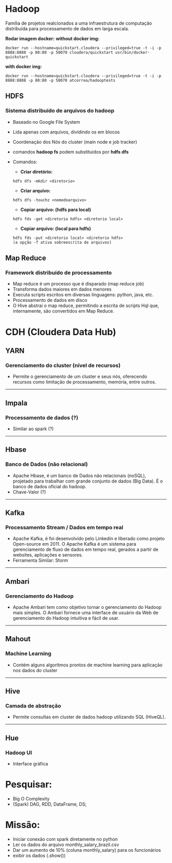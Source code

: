 # Hadoop

Família de projetos realcionados a uma infraestrutura de computação distribuída para processamento de dados em larga escala.

**Rodar imagem docker:**
**without docker img:**
```
docker run --hostname=quickstart.cloudera --privileged=true -t -i -p 8888:8888 -p 80:80 -p 50070 cloudera/quickstart usr/bin/docker-quickstart
```
**with docker img:**
```
docker run --hostname=quickstart.cloudera --privileged=true -t -i -p 8888:8888 -p 80:80 -p 50070 atcorrea/hadooptests
```

## HDFS
### Sistema distribuído de arquivos do hadoop
- Baseado no Google File System
- Lida apenas com arquivos, dividindo os em blocos
- Coordenação dos Nós do cluster (main node e job tracker)
- comandos __hadoop fs__ podem substituídos por __hdfs dfs__
  
- Comandos:
  - **Criar diretório:**
  ```
  hdfs dfs -mkdir <diretorio> 
  ``` 
  - **Criar arquivo:**
  ```
  hdfs dfs -touchz <nomedoarquivo> 
  ``` 
  - **Copiar arquivo: (hdfs para local)**
  ```
  hdfs fds -get <diretorio hdfs> <diretorio local>
  ```
  - **Copiar arquivo: (local para hdfs)**
  ```
  hdfs fds -put <diretorio local> <diretorio hdfs>
  (a opção -f ativa sobreescrita de arquivos)
  ```

## Map Reduce
### Framework distribuído de processamento
- Map reduce é um processo que é disparado (map reduce job)
- Transforma dados maiores em dados menores
- Executa scripts escritos em diversas linguagens: python, java, etc.
- Processamento de dados em disco
- O Hive abstrai o map reduce, permitindo a escrita de scripts Hql que, internamente, são convertidos em Map Reduce.

# CDH (Cloudera Data Hub)

## YARN
### Gerenciamento do cluster (nível de recursos)
- Permite o gerenciamento de um cluster e seus nós, oferecendo recursos como limitação de processamento, memória, entre outros.
-----

## Impala
### Processamento de dados (?)
- Similar ao spark (?)
-----

## Hbase
### Banco de Dados (não relacional)
- Apache Hbase, é um banco de Dados não relacionais (noSQL), projetado para trabalhar com grande conjunto de dados (Big Data). É o banco de dados oficial do hadoop.
- Chave-Valor (?)
-----

## Kafka
### Processamento Stream / Dados em tempo real
- Apache Kafka, é foi desenvolvido pelo Linkedin e liberado como projeto Open-source em 2011. O Apache Kafka é um sistema para gerenciamento de fluxo de dados em tempo real, gerados a partir de websites, aplicações e sensores.
- Ferramenta Similar: Storm
-----

## Ambari
### Gerenciamento do Hadoop
- Apache Ambari tem como objetivo tornar o gerenciamento do Hadoop mais simples. O Ambari fornece uma interface de usuário da Web de gerenciamento do Hadoop intuitiva e fácil de usar.
-----

## Mahout
### Machine Learning
- Contém alguns algorítmos prontos de machine learning para aplicação nos dados do cluster
-----

## Hive
### Camada de abstração
- Permite consultas em cluster de dados hadoop utilizando SQL (HiveQL).
-----

## Hue
### Hadoop UI
- Interface gráfica
    
# Pesquisar:
- Big O Complexity
- (Spark) DAG, RDD, DataFrame, DS;

# Missão:
- Iniciar conexão com spark diretamente no python
- Ler os dados do arquivo monthly_salary_brazil.csv
- Dar um aumento de 10% (coluna monthly_salary) para os funcionários
- exibir os dados (.show())
